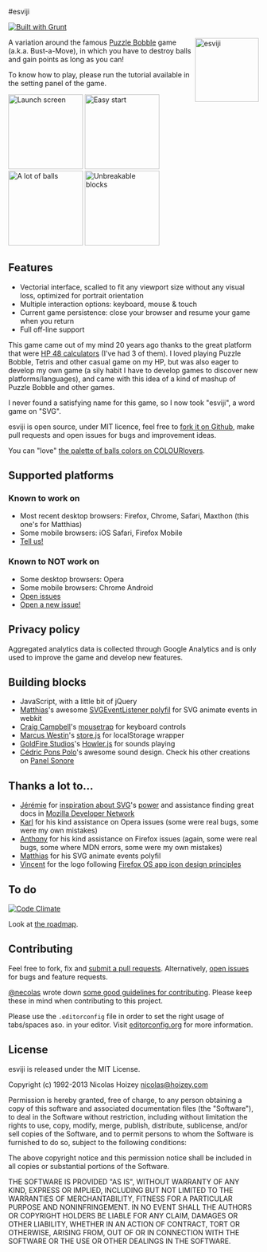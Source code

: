 #esviji

[![Built with Grunt](https://cdn.gruntjs.com/builtwith.png)](http://gruntjs.com/)

<img src="http://play.esviji.com/img/firefox-os/icon-128.png" alt="esviji" width="128" height="128" style="float: right" />

A variation around the famous [Puzzle Bobble](http://en.wikipedia.org/wiki/Puzzle_Bobble) game (a.k.a. Bust-a-Move), in which you have to destroy balls and gain points as long as you can!

To know how to play, please run the tutorial available in the setting panel of the game.

<img src="https://github.com/nhoizey/esviji/raw/master/images/screenshots/01-launch-screen.png" alt="Launch screen" width="150" />
<img src="https://github.com/nhoizey/esviji/raw/master/images/screenshots/02-easy-start.png" alt="Easy start" width="150" />
<img src="https://github.com/nhoizey/esviji/raw/master/images/screenshots/03-a-lot-of-balls.png" alt="A lot of balls" width="150" />
<img src="https://github.com/nhoizey/esviji/raw/master/images/screenshots/04-unbreakable-blocks.png" alt="Unbreakable blocks" width="150" />

## Features

- Vectorial interface, scalled to fit any viewport size without any visual loss, optimized for portrait orientation
- Multiple interaction options: keyboard, mouse & touch
- Current game persistence: close your browser and resume your game when you return
- Full off-line support

This game came out of my mind 20 years ago thanks to the great platform that were [HP 48 calculators](http://en.wikipedia.org/wiki/HP-48_series) (I've had 3 of them). I loved playing Puzzle Bobble, Tetris and other casual game on my HP, but was also eager to develop my own game (a sily habit I have to develop games to discover new platforms/languages), and came with this idea of a kind of mashup of Puzzle Bobble and other games.

I never found a satisfying name for this game, so I now took "esviji", a word game on "SVG".

esviji is open source, under MIT licence, feel free to <a href="https://github.com/nhoizey/esviji">fork it on Github</a>, make pull requests and open issues for bugs and improvement ideas.

You can "love" [the palette of balls colors on COLOURlovers](http://www.colourlovers.com/palette/2807157/esviji).

## Supported platforms

### Known to work on

- Most recent desktop browsers: Firefox, Chrome, Safari, Maxthon (this one's for Matthias)
- Some mobile browsers: iOS Safari, Firefox Mobile
- [Tell us!](http://twitter.com/esviji)

### Known to NOT work on

- Some desktop browsers: Opera
- Some mobile browsers: Chrome Android
- [Open issues](https://github.com/nhoizey/esviji/issues?labels=Broken+browser+support&page=1&state=open)
- [Open a new issue!](https://github.com/nhoizey/esviji/issues/new)

## Privacy policy

Aggregated analytics data is collected through Google Analytics and is only used to improve the game and develop new features.

## Building blocks

- JavaScript, with a little bit of jQuery
- [Matthias](http://twitter.com/madsgraphics)'s awesome [SVGEventListener polyfil](https://github.com/madsgraphics/SVGEventListener) for SVG animate events in webkit
- [Craig Campbell](http://craig.is/)'s [mousetrap](http://craig.is/killing/mice) for keyboard controls
- [Marcus Westin](http://twitter.com/marcuswestin)'s [store.js](https://github.com/marcuswestin/store.js) for localStorage wrapper
- [GoldFire Studios](https://twitter.com/GoldFireStudios)'s [Howler.js](https://github.com/goldfire/howler.js) for sounds playing
- [Cédric Pons Polo](https://twitter.com/cedricponspolo)'s awesome sound design. Check his other creations on [Panel Sonore](http://www.panel-sonore.com/)

## Thanks a lot to…

- [Jérémie](http://twitter.com/JeremiePat) for [inspiration about SVG](http://jeremie.patonnier.net/tag/SVG)'s [power](http://jeremie.patonnier.net/experiences/parisweb2011/animation.svg) and assistance finding great docs in [Mozilla Developer Network](https://developer.mozilla.org/en-US/docs/SVG)
- [Karl](http://twitter.com/karlpro) for his kind assistance on Opera issues (some were real bugs, some were my own mistakes)
- [Anthony](http://twitter.com/rik24d) for his kind assistance on Firefox issues (again, some were real bugs, some where MDN errors, some were my own mistakes)
- [Matthias](http://twitter.com/madsgraphics) for his SVG animate events polyfil
- [Vincent](http://twitter.com/htmlzg) for the logo following [Firefox OS app icon design principles](http://www.mozilla.org/en-US/styleguide/products/firefoxos/icons/)

## To do

[![Code Climate](https://codeclimate.com/github/nhoizey/esviji.png)](https://codeclimate.com/github/nhoizey/esviji)

Look at [the roadmap](https://github.com/nhoizey/esviji/issues/milestones?direction=asc&page=1&sort=completeness).

## Contributing

Feel free to fork, fix and [submit a pull requests](https://github.com/nhoizey/esviji/issues). Alternatively, [open issues](https://github.com/nhoizey/esviji/issues/new) for bugs and feature requests.

[@necolas](https://github.com/necolas) wrote down [some good guidelines for contributing](https://github.com/necolas/issue-guidelines). Please keep these in mind when contributing to this project.

Please use the ```.editorconfig``` file in order to set the right usage of tabs/spaces aso. in your editor. Visit [editorconfig.org](http://editorconfig.org/) for more information.

## License

esviji is released under the MIT License.

Copyright (c) 1992-2013 Nicolas Hoizey <nicolas@hoizey.com>

Permission is hereby granted, free of charge, to any person obtaining a copy of this software and associated documentation files (the "Software"), to deal in the Software without restriction, including without limitation the rights to use, copy, modify, merge, publish, distribute, sublicense, and/or sell copies of the Software, and to permit persons to whom the Software is furnished to do so, subject to the following conditions:

The above copyright notice and this permission notice shall be included in all copies or substantial portions of the Software.

THE SOFTWARE IS PROVIDED "AS IS", WITHOUT WARRANTY OF ANY KIND, EXPRESS OR IMPLIED, INCLUDING BUT NOT LIMITED TO THE WARRANTIES OF MERCHANTABILITY, FITNESS FOR A PARTICULAR PURPOSE AND NONINFRINGEMENT. IN NO EVENT SHALL THE AUTHORS OR COPYRIGHT HOLDERS BE LIABLE FOR ANY CLAIM, DAMAGES OR OTHER LIABILITY, WHETHER IN AN ACTION OF CONTRACT, TORT OR OTHERWISE, ARISING FROM, OUT OF OR IN CONNECTION WITH THE SOFTWARE OR THE USE OR OTHER DEALINGS IN THE SOFTWARE.


